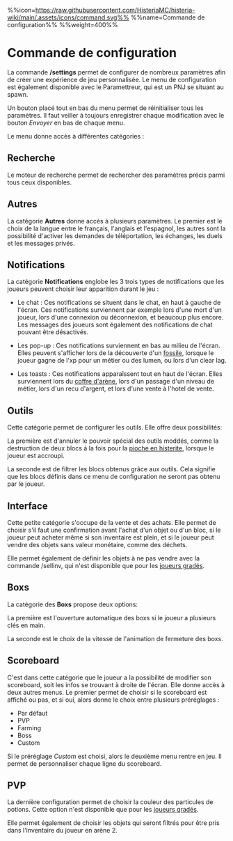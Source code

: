 %%icon=https://raw.githubusercontent.com/HisteriaMC/histeria-wiki/main/.assets/icons/command.svg%%
%%name=Commande de configuration%%
%%weight=400%%

# Commande de configuration

La commande **/settings** permet de configurer de nombreux paramètres afin de créer une expérience de jeu personnalisée. Le menu de configuration est également disponible avec le Paramettreur, qui est un PNJ se situant au spawn. 

Un bouton placé tout en bas du menu permet de réinitialiser tous les paramètres. Il faut veiller à toujours enregistrer chaque modification avec le bouton *Envoyer* en bas de chaque menu.

Le menu donne accès à différentes catégories :

## Recherche

Le moteur de recherche permet de rechercher des paramètres précis parmi tous ceux disponibles.

## Autres

La catégorie **Autres** donne accès à plusieurs paramètres. Le premier est le choix de la langue entre le français, l'anglais et l'espagnol, les autres sont la possibilité d'activer les demandes de téléportation, les échanges, les duels et les messages privés.

## Notifications

La catégorie **Notifications** englobe les 3 trois types de notifications que les joueurs peuvent choisir leur apparition durant le jeu :

- Le chat : Ces notifications se situent dans le chat, en haut à gauche de l'écran. Ces notifications surviennent par exemple lors d'une mort d'un joueur, lors d'une connexion ou déconnexion, et beaucoup plus encore. Les messages des joueurs sont également des notifications de chat pouvant être désactivés.
  
- Les pop-up : Ces notifications surviennent en bas au milieu de l'écran. Elles peuvent s'afficher lors de la découverte d'un [fossile](https://histeria.fr/wiki/objets/fossils), lorsque le joueur gagne de l'xp pour un métier ou des lumen, ou lors d'un clear lag.
  
- Les toasts : Ces notifications apparaîssent tout en haut de l'écran. Elles surviennent lors du [coffre d'arène](https://histeria.fr/wiki/mondes/arena-chest), lors d'un passage d'un niveau de métier, lors d'un recu d'argent, et lors d'une vente à l'hotel de vente.

## Outils

Cette catégorie permet de configurer les outils. Elle offre deux possibilités:

La première est d'annuler le pouvoir spécial des outils moddés, comme la destruction de deux blocs à la fois pour la [pioche en histerite](https://histeria.fr/wiki/outils/histerite-pickaxe), lorsque  le joueur est accroupi.

La seconde est de filtrer les blocs obtenus grâce aux outils. Cela signifie que les blocs définis dans ce menu de configuration ne seront pas obtenu par le joueur.

## Interface

Cette petite catégorie s'occupe de la vente et des achats. Elle permet de choisir s'il faut une confirmation avant l'achat d'un objet ou d'un bloc, si le joueur peut acheter même si son inventaire est plein, et si le joueur peut vendre des objets sans valeur monétaire, comme des déchets. 

Elle permet également de définir les objets à ne pas vendre avec la commande /sellinv, qui n'est disponible que pour les [joueurs gradés](https://histeria.fr/wiki/commandes/graded-commands).

## Boxs

La catégorie des **Boxs** propose deux options:

La première est l'ouverture automatique des boxs si le joueur a plusieurs clés en main. 

La seconde est le choix de la vitesse de l'animation de fermeture des boxs.

## Scoreboard

C'est dans cette catégorie que le joueur a la possibilité de modifier son scoreboard, soit les infos se trouvant à droite de l'écran. Elle donne accès à deux autres menus. Le premier permet de choisir si le scoreboard est affiché ou pas, et si oui, alors donne le choix entre plusieurs préréglages : 
- Par défaut
- PVP
- Farming
- Boss
- Custom

Si le préréglage *Custom* est choisi, alors le deuxième menu rentre en jeu. Il permet de personnaliser chaque ligne du scoreboard.

## PVP

La dernière configuration permet de choisir la couleur des particules de potions. Cette option n'est disponible que pour les [joueurs gradés](https://histeria.fr/wiki/commandes/graded-commands). 

Elle permet également de choisir les objets qui seront filtrés pour être pris dans l'inventaire du joueur en arène 2.
